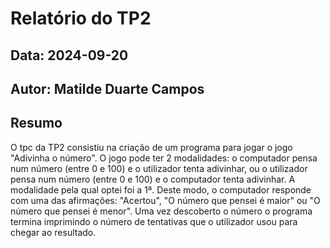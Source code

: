 # Relatório do TP2
## Data: 2024-09-20
## Autor: Matilde Duarte Campos
## Resumo
O tpc da TP2 consistiu na criação de um programa para jogar o jogo "Adivinha o número". O jogo pode ter 2 modalidades: o computador pensa num número (entre 0 e 100) e o utilizador tenta adivinhar, ou o utilizador pensa num número (entre 0 e 100) e o computador tenta adivinhar. A modalidade pela qual optei foi a 1ª. Deste modo, o computador responde com uma das afirmações: "Acertou", "O número que pensei é maior" ou "O número que pensei é menor". Uma vez descoberto o número o programa termina imprimindo o número de tentativas que o utilizador usou para chegar ao resultado.
